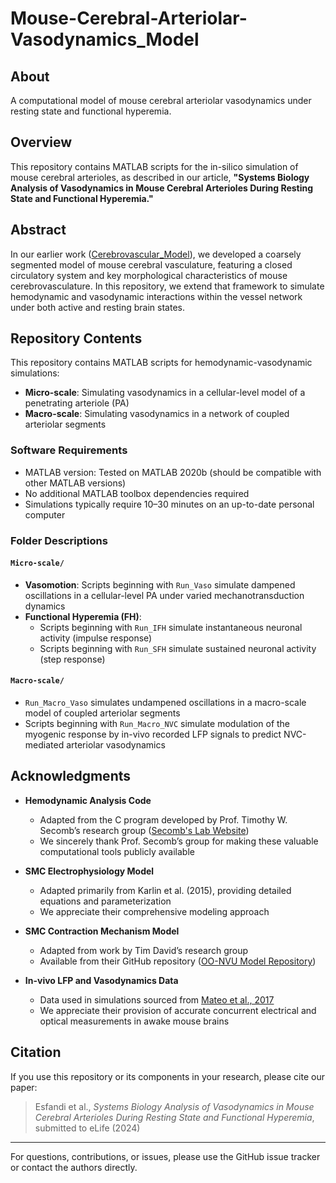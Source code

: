 # Mouse-Cerebral-Arteriolar-Vasodynamics_Model

## About  
A computational model of mouse cerebral arteriolar vasodynamics under resting state and functional hyperemia.

## Overview  
This repository contains MATLAB scripts for the in-silico simulation of mouse cerebral arterioles, as described in our article, **"Systems Biology Analysis of Vasodynamics in Mouse Cerebral Arterioles During Resting State and Functional Hyperemia."**

## Abstract  
In our earlier work ([Cerebrovascular_Model](https://github.com/hesfandi/Cerebrovascular_Model)), we developed a coarsely segmented model of mouse cerebral vasculature, featuring a closed circulatory system and key morphological characteristics of mouse cerebrovasculature. In this repository, we extend that framework to simulate hemodynamic and vasodynamic interactions within the vessel network under both active and resting brain states.

## Repository Contents  
This repository contains MATLAB scripts for hemodynamic-vasodynamic simulations:  
- **Micro-scale**: Simulating vasodynamics in a cellular-level model of a penetrating arteriole (PA)  
- **Macro-scale**: Simulating vasodynamics in a network of coupled arteriolar segments  
 

### Software Requirements  
- MATLAB version: Tested on MATLAB 2020b (should be compatible with other MATLAB versions)  
- No additional MATLAB toolbox dependencies required  
- Simulations typically require 10–30 minutes on an up-to-date personal computer  

### Folder Descriptions  

#### `Micro-scale/`  
- **Vasomotion**: Scripts beginning with `Run_Vaso` simulate dampened oscillations in a cellular-level PA under varied mechanotransduction dynamics  
- **Functional Hyperemia (FH)**:  
  - Scripts beginning with `Run_IFH` simulate instantaneous neuronal activity (impulse response)  
  - Scripts beginning with `Run_SFH` simulate sustained neuronal activity (step response)  

#### `Macro-scale/`  
- `Run_Macro_Vaso` simulates undampened oscillations in a macro-scale model of coupled arteriolar segments  
- Scripts beginning with `Run_Macro_NVC` simulate modulation of the myogenic response by in-vivo recorded LFP signals to predict NVC-mediated arteriolar vasodynamics  

## Acknowledgments  

- **Hemodynamic Analysis Code**  
  - Adapted from the C program developed by Prof. Timothy W. Secomb’s research group ([Secomb's Lab Website]([http://www.secomb.org](https://sites.arizona.edu/secomb/network-hemodynamics/)))  
  - We sincerely thank Prof. Secomb’s group for making these valuable computational tools publicly available  

- **SMC Electrophysiology Model**  
  - Adapted primarily from Karlin et al. (2015), providing detailed equations and parameterization  
  - We appreciate their comprehensive modeling approach  

- **SMC Contraction Mechanism Model**  
  - Adapted from work by Tim David’s research group  
  - Available from their GitHub repository ([OO-NVU Model Repository]([https://github.com/BlueFern/OO-NVU/releases/tag/v2.1](https://github.com/ModelDBRepository/237604)))  

- **In-vivo LFP and Vasodynamics Data**  
  - Data used in simulations sourced from [Mateo et al., 2017]([https://doi.org/your-doi-link](https://www.cell.com/neuron/fulltext/S0896-6273(17)30980-7))  
  - We appreciate their provision of accurate concurrent electrical and optical measurements in awake mouse brains  

## Citation  
If you use this repository or its components in your research, please cite our paper:

> Esfandi et al., *Systems Biology Analysis of Vasodynamics in Mouse Cerebral Arterioles During Resting State and Functional Hyperemia*, submitted to eLife (2024)

---

For questions, contributions, or issues, please use the GitHub issue tracker or contact the authors directly.
